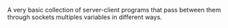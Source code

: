 
A very basic collection of server-client programs that pass between them through sockets multiples variables in different ways.
